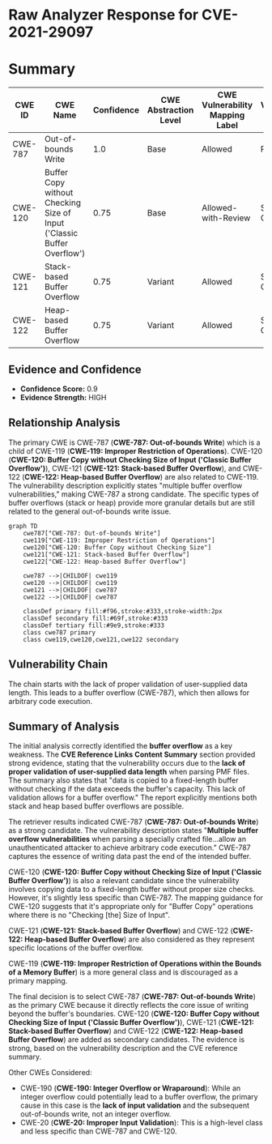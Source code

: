 # Raw Analyzer Response for CVE-2021-29097

# Summary
| CWE ID | CWE Name | Confidence | CWE Abstraction Level | CWE Vulnerability Mapping Label | CWE-Vulnerability Mapping Notes |
|---|---|---|---|---|---|
| CWE-787 | Out-of-bounds Write | 1.0 | Base | Allowed | Primary CWE |
| CWE-120 | Buffer Copy without Checking Size of Input ('Classic Buffer Overflow') | 0.75 | Base | Allowed-with-Review | Secondary Candidate |
| CWE-121 | Stack-based Buffer Overflow | 0.75 | Variant | Allowed | Secondary Candidate |
| CWE-122 | Heap-based Buffer Overflow | 0.75 | Variant | Allowed | Secondary Candidate |

## Evidence and Confidence

*   **Confidence Score:** 0.9
*   **Evidence Strength:** HIGH

## Relationship Analysis
The primary CWE is CWE-787 (**CWE-787: Out-of-bounds Write**) which is a child of CWE-119 (**CWE-119: Improper Restriction of Operations**). CWE-120 (**CWE-120: Buffer Copy without Checking Size of Input ('Classic Buffer Overflow')**), CWE-121 (**CWE-121: Stack-based Buffer Overflow**), and CWE-122 (**CWE-122: Heap-based Buffer Overflow**) are also related to CWE-119. The vulnerability description explicitly states "multiple buffer overflow vulnerabilities," making CWE-787 a strong candidate. The specific types of buffer overflows (stack or heap) provide more granular details but are still related to the general out-of-bounds write issue.

```mermaid
graph TD
    cwe787["CWE-787: Out-of-bounds Write"]
    cwe119["CWE-119: Improper Restriction of Operations"]
    cwe120["CWE-120: Buffer Copy without Checking Size"]
    cwe121["CWE-121: Stack-based Buffer Overflow"]
    cwe122["CWE-122: Heap-based Buffer Overflow"]

    cwe787 -->|CHILDOF| cwe119
    cwe120 -->|CHILDOF| cwe119
    cwe121 -->|CHILDOF| cwe787
    cwe122 -->|CHILDOF| cwe787
    
    classDef primary fill:#f96,stroke:#333,stroke-width:2px
    classDef secondary fill:#69f,stroke:#333
    classDef tertiary fill:#9e9,stroke:#333
    class cwe787 primary
    class cwe119,cwe120,cwe121,cwe122 secondary
```

## Vulnerability Chain
The chain starts with the lack of proper validation of user-supplied data length. This leads to a buffer overflow (CWE-787), which then allows for arbitrary code execution.

## Summary of Analysis
The initial analysis correctly identified the **buffer overflow** as a key weakness. The **CVE Reference Links Content Summary** section provided strong evidence, stating that the vulnerability occurs due to the **lack of proper validation of user-supplied data length** when parsing PMF files. The summary also states that "data is copied to a fixed-length buffer without checking if the data exceeds the buffer's capacity. This lack of validation allows for a buffer overflow." The report explicitly mentions both stack and heap based buffer overflows are possible.

The retriever results indicated CWE-787 (**CWE-787: Out-of-bounds Write**) as a strong candidate. The vulnerability description states "**Multiple buffer overflow vulnerabilities** when parsing a specially crafted file...allow an unauthenticated attacker to achieve arbitrary code execution." CWE-787 captures the essence of writing data past the end of the intended buffer.

CWE-120 (**CWE-120: Buffer Copy without Checking Size of Input ('Classic Buffer Overflow')**) is also a relevant candidate since the vulnerability involves copying data to a fixed-length buffer without proper size checks. However, it's slightly less specific than CWE-787. The mapping guidance for CWE-120 suggests that it's appropriate only for "Buffer Copy" operations where there is no "Checking [the] Size of Input".

CWE-121 (**CWE-121: Stack-based Buffer Overflow**) and CWE-122 (**CWE-122: Heap-based Buffer Overflow**) are also considered as they represent specific locations of the buffer overflow.

CWE-119 (**CWE-119: Improper Restriction of Operations within the Bounds of a Memory Buffer**) is a more general class and is discouraged as a primary mapping.

The final decision is to select CWE-787 (**CWE-787: Out-of-bounds Write**) as the primary CWE because it directly reflects the core issue of writing beyond the buffer's boundaries. CWE-120 (**CWE-120: Buffer Copy without Checking Size of Input ('Classic Buffer Overflow')**), CWE-121 (**CWE-121: Stack-based Buffer Overflow**) and CWE-122 (**CWE-122: Heap-based Buffer Overflow**) are added as secondary candidates. The evidence is strong, based on the vulnerability description and the CVE reference summary.

Other CWEs Considered:
- CWE-190 (**CWE-190: Integer Overflow or Wraparound**): While an integer overflow could potentially lead to a buffer overflow, the primary cause in this case is the **lack of input validation** and the subsequent out-of-bounds write, not an integer overflow.
- CWE-20 (**CWE-20: Improper Input Validation**): This is a high-level class and less specific than CWE-787 and CWE-120.